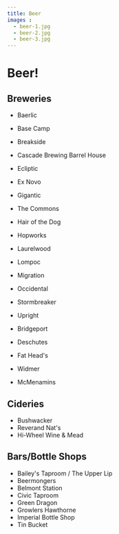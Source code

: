 ```yaml
---
title: Beer
images :
  - beer-1.jpg
  - beer-2.jpg
  - beer-3.jpg
---
```


# Beer!

## Breweries

* Baerlic
* Base Camp
* Breakside
* Cascade Brewing Barrel House
* Ecliptic
* Ex Novo
* Gigantic
* The Commons
* Hair of the Dog
* Hopworks
* Laurelwood
* Lompoc
* Migration
* Occidental
* Stormbreaker
* Upright

* Bridgeport
* Deschutes
* Fat Head's
* Widmer
* McMenamins

## Cideries

* Bushwacker
* Reverand Nat's
* Hi-Wheel Wine & Mead

## Bars/Bottle Shops

* Bailey's Taproom / The Upper Lip
* Beermongers
* Belmont Station
* Civic Taproom
* Green Dragon
* Growlers Hawthorne
* Imperial Bottle Shop
* Tin Bucket

